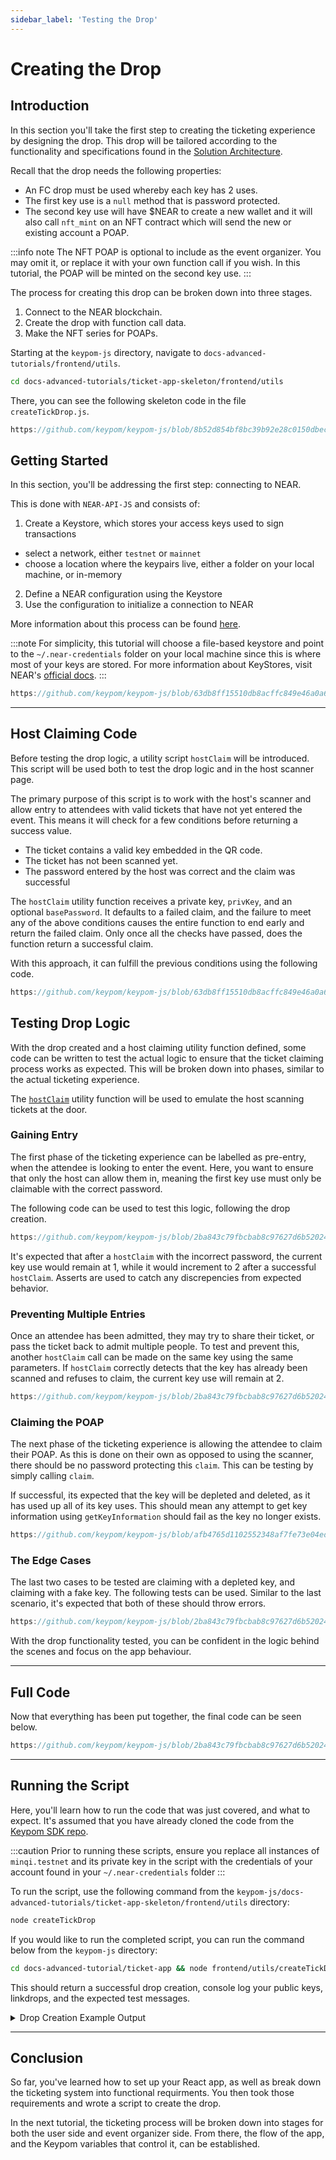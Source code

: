 ```yaml
---
sidebar_label: 'Testing the Drop'
---
```

# Creating the Drop

## Introduction
In this section you'll take the first step to creating the ticketing experience by designing the drop. This drop will be tailored according to the functionality and specifications found in the [Solution Architecture](architecture.md#keypom-solution).

Recall that the drop needs the following properties:

* An FC drop must be used whereby each key has 2 uses.
* The first key use is a `null` method that is password protected.
* The second key use will have $NEAR to create a new wallet and it will also call `nft_mint` on an NFT contract which will send the new or existing account a POAP.


:::info note
The NFT POAP is optional to include as the event organizer. You may omit it, or replace it with your own function call if you wish. In this tutorial, the POAP will be minted on the second key use. 
:::

The process for creating this drop can be broken down into three stages.

1) Connect to the NEAR blockchain.  
2) Create the drop with function call data.  
3) Make the NFT series for POAPs.

Starting at the `keypom-js` directory, navigate to `docs-advanced-tutorials/frontend/utils`. 
```bash
cd docs-advanced-tutorials/ticket-app-skeleton/frontend/utils
```

There, you can see the following skeleton code in the file `createTickDrop.js`.
``` js reference
https://github.com/keypom/keypom-js/blob/8b52d854bf8bc39b92e28c0150dbeceb97ad5ddf/docs-advanced-tutorials/ticket-app-skeleton/frontend/utils/createTickDrop.js#L1-L22
```

## Getting Started
In this section, you'll be addressing the first step: connecting to NEAR. 

This is done with `NEAR-API-JS` and consists of:

1) Create a Keystore, which stores your access keys used to sign transactions   
  * select a network, either `testnet` or `mainnet`  
  * choose a location where the keypairs live, either a folder on your local machine, or in-memory      

2) Define a NEAR configuration using the Keystore  
3) Use the configuration to initialize a connection to NEAR  

More information about this process can be found [here](https://docs.near.org/tools/near-api-js/quick-reference#key-store).

:::note
For simplicity, this tutorial will choose a file-based keystore and point to the `~/.near-credentials` folder on your local machine since this is where most of your keys are stored. For more information about KeyStores, visit NEAR's [official docs](https://docs.near.org/tools/near-api-js/quick-reference#key-store).
:::

```js reference
https://github.com/keypom/keypom-js/blob/63db8ff15510db8acffc849e46a0a6b1f6889cef/docs-advanced-tutorials/ticket-app/frontend/utils/createTickDrop.js#L9-L27
```

---

## Host Claiming Code
Before testing the drop logic, a utility script `hostClaim` will be introduced. This script will be used both to test the drop logic and in the host scanner page. 

The primary purpose of this script is to work with the host's scanner and allow entry to attendees with valid tickets that have not yet entered the event. This means it will check for a few conditions before returning a success value. 

* The ticket contains a valid key embedded in the QR code.
* The ticket has not been scanned yet.
* The password entered by the host was correct and the claim was successful

The `hostClaim` utility function receives a private key, `privKey`, and an optional `basePassword`. It defaults to a failed claim, and the failure to meet any of the above conditions causes the entire function to end early and return the failed claim. Only once all the checks have passed, does the function return a successful claim. 

With this approach, it can fulfill the previous conditions using the following code.

```js reference
https://github.com/keypom/keypom-js/blob/63db8ff15510db8acffc849e46a0a6b1f6889cef/docs-advanced-tutorials/ticket-app/frontend/utils/utilFunctions.js#L8-L56
```

## Testing Drop Logic
With the drop created and a host claiming utility function defined, some code can be written to test the actual logic to ensure that the ticket claiming process works as expected. This will be broken down into phases, similar to the actual ticketing experience. 

The [`hostClaim`](drop.md#host-claiming-code) utility function will be used to emulate the host scanning tickets at the door.

### Gaining Entry
The first phase of the ticketing experience can be labelled as pre-entry, when the attendee is looking to enter the event. Here, you want to ensure that only the host can allow them in, meaning the first key use must only be claimable with the correct password. 

The following code can be used to test this logic, following the drop creation. 

```js reference
https://github.com/keypom/keypom-js/blob/2ba843c79fbcbab8c97627d6b52024ec53b7997d/docs-advanced-tutorials/ticket-app/frontend/utils/createTickDrop.js#L95-L119
```

It's expected that after a `hostClaim` with the incorrect password, the current key use would remain at 1, while  it would increment to 2 after a successful `hostClaim`. Asserts are used to catch any discrepencies from expected behavior.

### Preventing Multiple Entries
Once an attendee has been admitted, they may try to share their ticket, or pass the ticket back to admit multiple people. To test and prevent this, another `hostClaim` call can be made on the same key using the same parameters. If `hostClaim` correctly detects that the key has already been scanned and refuses to claim, the current key use will remain at 2.

```js reference
https://github.com/keypom/keypom-js/blob/2ba843c79fbcbab8c97627d6b52024ec53b7997d/docs-advanced-tutorials/ticket-app/frontend/utils/createTickDrop.js#L121-L127
```

### Claiming the POAP
The next phase of the ticketing experience is allowing the attendee to claim their POAP. As this is done on their own as opposed to using the scanner, there should be no password protecting this `claim`. This can be testing by simply calling `claim`. 

If successful, its expected that the key will be depleted and deleted, as it has used up all of its key uses. This should mean any attempt to get key information using `getKeyInformation` should fail as the key no longer exists. 

```js reference
https://github.com/keypom/keypom-js/blob/afb4765d1102552348af7fe73e04ed3dd1a46079/docs-advanced-tutorials/ticket-app/frontend/utils/createTickDrop.js#L130-L143
```

### The Edge Cases
The last two cases to be tested are claiming with a depleted key, and claiming with a fake key. The following tests can be used. Similar to the last scenario, it's expected that both of these should throw errors.

``` js reference
https://github.com/keypom/keypom-js/blob/2ba843c79fbcbab8c97627d6b52024ec53b7997d/docs-advanced-tutorials/ticket-app/frontend/utils/createTickDrop.js#L145-L176
```

With the drop functionality tested, you can be confident in the logic behind the scenes and focus on the app behaviour. 

---


## Full Code
Now that everything has been put together, the final code can be seen below.

```js reference
https://github.com/keypom/keypom-js/blob/2ba843c79fbcbab8c97627d6b52024ec53b7997d/docs-advanced-tutorials/ticket-app/frontend/utils/createTickDrop.js#L1-L179
```

---

## Running the Script
Here, you'll learn how to run the code that was just covered, and what to expect. It's assumed that you have already cloned the code from the [Keypom SDK repo](https://github.com/keypom/keypom-docs).

:::caution
Prior to running these scripts, ensure you replace all instances of `minqi.testnet` and its private key in the script with the credentials of your account found in your `~/.near-credentials` folder
:::

To run the script, use the following command from the `keypom-js/docs-advanced-tutorials/ticket-app-skeleton/frontend/utils` directory:
```bash
node createTickDrop
```

If you would like to run the completed script, you can run the command below from the `keypom-js` directory:
```bash
cd docs-advanced-tutorial/ticket-app && node frontend/utils/createTickDrop
```
This should return a successful drop creation, console log your public keys, linkdrops, and the expected test messages.
<details>
<summary>Drop Creation Example Output</summary>
<p>

```bash
Receipts: 5JhgCP75aA1sqRzWNuTBKzNMd3g3nqG4aocoryyqzC2R, 8JVKutFDS7HqZt9wz3tLd2ByN6zYLBcUHkAZKCPgrtF6
        Log [v2.keypom.testnet]: Current Block Timestamp: 1679957159824749662
        Log [v2.keypom.testnet]: 21 calls with 105000000000000 attached GAS. Pow outcome: 1.8602935. Required Allowance: 20248156910387200000000
        Log [v2.keypom.testnet]: Total required storage Yocto 108990000000000000000000
        Log [v2.keypom.testnet]: Current balance: 4.6006428, 
            Required Deposit: 2.5239531, 
            total_required_storage: 0.10899,
            Drop Fee: 0, 
            Key Fee: 0 Total Key Fee: 0,
            allowance: 0.0404963 total allowance: 0.4049631,
            access key storage: 0.001 total access key storage: 0.01,
            deposits less none FCs: 0.1 total deposits: 1 lazy registration: false,
            deposits for FCs: 0.1 total deposits for FCs: 1,
            uses per key: 2
            None FCs: 1,
            length: 10
            GAS to attach: 100000000000000
        Log [v2.keypom.testnet]: New user balance 2.0766897
        Log [v2.keypom.testnet]: Fees collected 0
Public Keys and Linkdrops:  {
  'ed25519:8UBt5JDAnyQUivd35vrrRJFiKoE7u4e5KE3dzksN6wax': [
    'http://localhost:1234/v2.keypom.testnet/4jhgJ9i5N91KNRmBrRGHvzMxt2uLJcuwQys5ZMBHBNNAa1yvxW7uqrp77NbYC7xx323UxfdQv3kVD9nRKKAusHsW'
  ],
  'ed25519:BKn8sjsieNzTwk6mkH49H4E3JaQmxzY2prx9miG98f7r': [
    'http://localhost:1234/v2.keypom.testnet/27G9DTNAUGUwAdNRt9hu1ScnyAyQc7wg75DiCSuMJFpkFtqSymWQ42Nuji6tEVTYsuR6Y1LHYwHEhvDoArDLMh9W'
  ],
  'ed25519:AofHhEcmyteic3sxgMQiWSzWxf5PmhffjhebcrKeFU6K': [
    'http://localhost:1234/v2.keypom.testnet/3W2YKogGjVbAKZx6fBVFnqYiRMQmWYSdtkrkQ7obGjW3TQFF1qrqpykFELXV6L8Kbfnji2nNyaYAu8PPpgCV5Un3'
  ],
  'ed25519:DZ3EY8RRnTW7A5YQZxnPyn9EAEYPq32jLm7VHDa24fYP': [
    'http://localhost:1234/v2.keypom.testnet/p8iKBAqAiLB46outV7xLyu1ConE6PqTHDJtvZd5r3D2qV7zmywDjSywartFKuDjr4oDqF8NddYo3KcVJrxQ6nc3'
  ],
  'ed25519:FVnPx5FL6zs4LKTYA6oWJ4PgkMG9EbToZFcbnAxxb9vT': [
    'http://localhost:1234/v2.keypom.testnet/4Lcyspd3j3iWYdtjnRkVssr7UqgYxGTh4MCnfopJ9RRLz4SPhEmHbj2dFBNwtWz3vXtVqaYzrUcPwK7tm1vNaYEw'
  ],
  'ed25519:D3zTjNBmMtttJx3EkWkYoCsxm65kTqGreSsCQNqrwAGa': [
    'http://localhost:1234/v2.keypom.testnet/5cjPgbPUwcL2LePV9gEcTSZyRKGTuXd92z2ye3w3SHSPtnPTZYgZ3NPqkzvGfJQdETH41GoAiX5LgCANrYdnTyVt'
  ],
  'ed25519:BCETK27WTmG4YGPHp9RPK3umuX7QykSuRsr7bfF2ZxCU': [
    'http://localhost:1234/v2.keypom.testnet/wMn36LU15Dp29h7DX1Fu9deZorFGZ9jMtc76BbRtru5GYHcChUKc59ojVE1Nfc9V6VCL1uKw7oC3JSpq8Jmkstx'
  ],
  'ed25519:FUneyc8RxgWCod3WTUY4VNbfCUXc7aJkqz1oXT1VbVsQ': [
    'http://localhost:1234/v2.keypom.testnet/nkkdy7X8J7fv21J3vVEuRQFPZYvQGi4gdnbEjbG4ZtZozQTGS4nsg87Meths6zgK1rwWDzetDcZPxhXw5axcPrr'
  ],
  'ed25519:DpsbYJXeZNBZzwH2i6wuZ5YUqrFojzXjytoDc2a1jYsi': [
    'http://localhost:1234/v2.keypom.testnet/3Fn42MrTYqwYLUNuuDQ16xeViBf9ewJWGrp9yX513e7JYeA1QqURcxZ5erWKBsvw4sMBA6mwFfVQ3iNhG9F7QFMJ'
  ],
  'ed25519:Dw7JTenr6ifFcduktqZ5ydRri2UbHFFBeiWtPxVFKT9i': [
    'http://localhost:1234/v2.keypom.testnet/62awbYYBWeRn6wnHHNJ1x6eMmqfa3aJjVgsf95LQ8JRgSLwn6DJqBCUo4AWEpttZYJVuaThjzPYB3Hznk5tTGbR2'
  ]
}
Keypom Contract Explorer Link: explorer.testnet.near.org/accounts/v2.keypom.testnet.com
Private Key: 4jhgJ9i5N91KNRmBrRGHvzMxt2uLJcuwQys5ZMBHBNNAa1yvxW7uqrp77NbYC7xx323UxfdQv3kVD9nRKKAusHsW
Public Key: ed25519:8UBt5JDAnyQUivd35vrrRJFiKoE7u4e5KE3dzksN6wax
Claiming with wrong password...
Receipt: 8WxSwDC1acLaxZMkwK4zUQ57X4YYm2mb3LzgvoDCAV45
        Log [v2.keypom.testnet]: Beginning of process claim used gas: 479618717607 prepaid gas: 100000000000000
        Log [v2.keypom.testnet]: passed global check
        Log [v2.keypom.testnet]: hashed password: [247, 168, 220, 199, 222, 213, 55, 110, 164, 90, 126, 223, 16, 37, 184, 4, 189, 186, 158, 240, 167, 175, 104, 48, 254, 111, 118, 201, 148, 144, 37, 63]
        Log [v2.keypom.testnet]: actualPass password: [144, 154, 135, 246, 51, 113, 137, 139, 121, 193, 70, 40, 223, 50, 130, 183, 168, 41, 197, 181, 48, 104, 9, 159, 95, 204, 129, 29, 36, 25, 242, 107] cur use: 1
        Log [v2.keypom.testnet]: Incorrect password. Decrementing allowance by 1313903824899700000000. Used GAS: 3139038248997
        Log [v2.keypom.testnet]: Allowance is now 39182409995874700000000
        Log [v2.keypom.testnet]: Invalid claim. Returning.
Claim Failed: Error: Claim has failed, check password
claiming with correct password...
Receipt: AjHEjCKRChfn9HnG4YXqW7bDbTBE6RSNn8wZefc2nQsf
        Log [v2.keypom.testnet]: Beginning of process claim used gas: 479618717607 prepaid gas: 100000000000000
        Log [v2.keypom.testnet]: passed global check
        Log [v2.keypom.testnet]: hashed password: [144, 154, 135, 246, 51, 113, 137, 139, 121, 193, 70, 40, 223, 50, 130, 183, 168, 41, 197, 181, 48, 104, 9, 159, 95, 204, 129, 29, 36, 25, 242, 107]
        Log [v2.keypom.testnet]: actualPass password: [144, 154, 135, 246, 51, 113, 137, 139, 121, 193, 70, 40, 223, 50, 130, 183, 168, 41, 197, 181, 48, 104, 9, 159, 95, 204, 129, 29, 36, 25, 242, 107] cur use: 1
        Log [v2.keypom.testnet]: passed local check
        Log [v2.keypom.testnet]: Key usage last used: 0 Num uses: 2 (before)
        Log [v2.keypom.testnet]: Key has 1 uses left. Decrementing allowance by 10000000000000000000000. Allowance left: 29182409995874700000000
        Log [v2.keypom.testnet]: Total storage freed: 0. Initial storage: 31942023. Final storage: 31942023
        Log [v2.keypom.testnet]: Empty function call. Returning.
Second scanner claim, should fail
Claim Failed: Error: The Key has already been scanned
Normal second claim with no password
Receipts: 331MsGSg6EzL2dgqRLRYx9wZHcwrwjon6S6RCaWrPaoz, AonSdxyUcCKuknN28oG9wmS1SN5LA68RxqSdCLk6Qu1C, ASJa1QrnkNPQBqH23o5y9nQnVj8N9rRY2Dz3SD5P8LLJ, 6FKYYiKwRtHVAkHfpT9s9fit15U4B4iFmVRXyhzMTP5t
        Log [v2.keypom.testnet]: Beginning of process claim used gas: 475823370903 prepaid gas: 100000000000000
        Log [v2.keypom.testnet]: passed global check
        Log [v2.keypom.testnet]: hashed password: [227, 176, 196, 66, 152, 252, 28, 20, 154, 251, 244, 200, 153, 111, 185, 36, 39, 174, 65, 228, 100, 155, 147, 76, 164, 149, 153, 27, 120, 82, 184, 85]
        Log [v2.keypom.testnet]: actualPass password: [227, 176, 196, 66, 152, 252, 28, 20, 154, 251, 244, 200, 153, 111, 185, 36, 39, 174, 65, 228, 100, 155, 147, 76, 164, 149, 153, 27, 120, 82, 184, 85] cur use: 2
        Log [v2.keypom.testnet]: passed local check
        Log [v2.keypom.testnet]: Key usage last used: 0 Num uses: 1 (before)
        Log [v2.keypom.testnet]: Key has no uses left. It will be deleted
        Log [v2.keypom.testnet]: Key being deleted. Will refund: 1000000000000000000000
        Log [v2.keypom.testnet]: User balance incremented by 0.001. Old: 2.0766897 new: 2.0776897
        Log [v2.keypom.testnet]: Total storage freed: 7320000000000000000000. Initial storage: 31942023. Final storage: 31941291
        Log [v2.keypom.testnet]: End of regular claim function: 65419517657243 prepaid gas: 100000000000000
Receipts: Dabne31y6WnjWY3gZkitLCEduXE3WZLe4o1MXoaPrTM5, 2kgt2dgR5v37vqpU3uSknpTHuCrPJrronxqcCRqcohkG
        Log [v2.keypom.testnet]: Beginning of on claim Function Call used gas: 562123805871 prepaid gas: 89416500417528
        Log [v2.keypom.testnet]: received empty string as success value
        Log [v2.keypom.testnet]: Has function been executed via CCC: true
        Log [v2.keypom.testnet]: Refund Amount (storage used): 0.00732. Auto withdraw: false
        Log [v2.keypom.testnet]: User balance incremented by 0.00732. Old: 2.0776897 new: 2.0850097
        Log [v2.keypom.testnet]: (TOP of for loop): initial receiver ID: "nft-v2.keypom.testnet" for method: "nft_mint"
        Log [v2.keypom.testnet]: Adding claimed account ID: AccountId("minqi.testnet") to specified field: "receiver_id"
        Log [v2.keypom.testnet]: Adding drop ID: 1679957155172 to specified field "mint_id"
Receipts: 8NTKsKcVQLRwUTzxEinxzTkMkQ1ognyN1Uh9SqkdziXD, Bs6sD4cK8YrARkfsSLU6FwLNNoeJ7KgwvhTRVzA851Q9
        Log [v2.keypom.testnet]: EVENT_JSON:{"standard":"nep171","version":"nft-1.0.0","event":"nft_mint","data":[{"owner_id":"minqi.testnet","token_ids":["339:1"]}]}
Second claim successful. Key has been depleted and deleted
Claim with depleted key
Claim Failed: Error: Key does not exist
Claim failed, as expected
Claim with fake key
Claim Failed: Error: Key does not exist
Claim failed, as expected
```

</p>
</details>

---

## Conclusion

So far, you've learned how to set up your React app, as well as break down the ticketing system into functional requirments. You then took those requirements and wrote a script to create the drop.

In the next tutorial, the ticketing process will be broken down into stages for both the user side and event organizer side. From there, the flow of the app, and the Keypom variables that control it, can be established.


